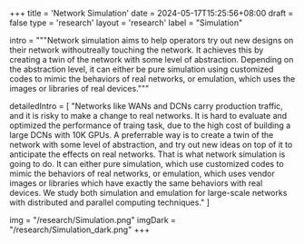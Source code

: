 +++
title = 'Network Simulation'
date = 2024-05-17T15:25:56+08:00
draft = false
type = 'research'
layout = 'research'
label = "Simulation"

intro = """Network simulation aims to help operators try out new designs on their network withoutreally touching the network. It achieves this by creating a twin of the network with some level of abstraction. Depending on the abstraction level, it can either be pure simulation using customized codes to mimic the behaviors of real networks, or emulation, which uses the images or libraries of real devices."""

detailedIntro = [
  "Networks like WANs and DCNs carry production traffic, and it is risky to make a change to real networks. It is hard to evaluate and optimized the performance of traing task, due to the high cost of building a large DCNs with 10K GPUs. A preferrable way is to create a twin of the network with some level of abstraction, and try out new ideas on top of it to anticipate the effects on real networks. That is what network simulation is going to do. It can either pure simulation, which use customized codes to mimic the behaviors of real networks, or emulation, which uses vendor images or libraries which have exactly the same behaviors with real devices. We study both simulation and emulation for large-scale networks with distributed and parallel computing techniques."
]

img = "/research/Simulation.png"
imgDark = "/research/Simulation_dark.png"
+++
